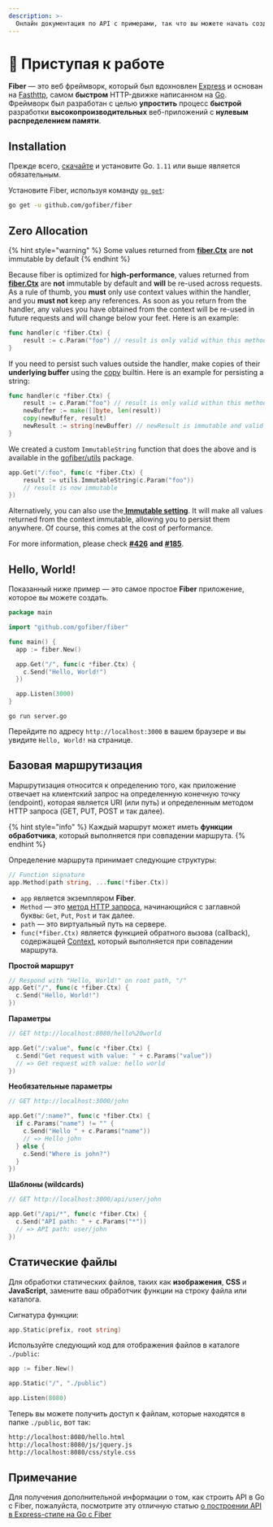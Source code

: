 ```yaml
---
description: >-
  Онлайн документация по API с примерами, так что вы можете начать создавать веб-приложения с Fiber прямо сейчас!
---
```


# 📖 Приступая к работе

**Fiber** — это веб фреймворк, который был вдохновлен [Express](https://github.com/expressjs/express) и основан на [Fasthttp](https://github.com/valyala/fasthttp), самом **быстром** HTTP-движке написанном на [Go](https://golang.org/doc/). Фреймворк был разработан с целью **упростить** процесс **быстрой** разработки **высокопроизводительных** веб-приложений с **нулевым распределением памяти**.

## Installation

Прежде всего, [скачайте](https://golang.org/dl/) и установите Go. `1.11` или выше является обязательным.

Установите Fiber, используя команду [`go get`](https://golang.org/cmd/go/#hdr-Add_dependencies_to_current_module_and_install_them):

```bash
go get -u github.com/gofiber/fiber
```

## Zero Allocation

{% hint style="warning" %}
Some values returned from [**fiber.Ctx**](api/ctx.md) are **not** immutable by default
{% endhint %}

Because fiber is optimized for **high-performance**, values returned from [**fiber.Ctx**](api/ctx.md) are **not** immutable by default and **will** be re-used across requests. As a rule of thumb, you **must** only use context values within the handler, and you **must not** keep any references. As soon as you return from the handler, any values you have obtained from the context will be re-used in future requests and will change below your feet. Here is an example:

```go
func handler(c *fiber.Ctx) {
    result := c.Param("foo") // result is only valid within this method
}
```

If you need to persist such values outside the handler, make copies of their **underlying buffer** using the [copy](https://golang.org/pkg/builtin/#copy) builtin. Here is an example for persisting a string:

```go
func handler(c *fiber.Ctx) {
    result := c.Param("foo") // result is only valid within this method
    newBuffer := make([]byte, len(result))
    copy(newBuffer, result)
    newResult := string(newBuffer) // newResult is immutable and valid forever
}
```

We created a custom `ImmutableString` function that does the above and is available in the [gofiber/utils](https://github.com/gofiber/utils) package.

```go
app.Get("/:foo", func(c *fiber.Ctx) {
    result := utils.ImmutableString(c.Param("foo")) 
    // result is now immutable
})
```

Alternatively, you can also use the[ **Immutable setting**](api/app.md#settings). It will make all values returned from the context immutable, allowing you to persist them anywhere. Of course, this comes at the cost of performance.

For more information, please check [**\#426**](https://github.com/gofiber/fiber/issues/426) **and** [**\#185**](https://github.com/gofiber/fiber/issues/185).

## Hello, World!

Показанный ниже пример — это самое простое **Fiber** приложение, которое вы можете создать.

```go
package main

import "github.com/gofiber/fiber"

func main() {
  app := fiber.New()

  app.Get("/", func(c *fiber.Ctx) {
    c.Send("Hello, World!")
  })

  app.Listen(3000)
}
```

```text
go run server.go
```

Перейдите по адресу `http://localhost:3000` в вашем браузере и вы увидите `Hello, World!` на странице.

## Базовая маршрутизация

Маршрутизация относится к определению того, как приложение отвечает на клиентский запрос на определенную конечную точку (endpoint), которая является URI \(или путь\) и определенным методом HTTP запроса \(GET, PUT, POST и так далее\).

{% hint style="info" %}
Каждый маршрут может иметь **функции обработчика**, который выполняется при совпадении маршрута.
{% endhint %}

Определение маршрута принимает следующие структуры:

```go
// Function signature
app.Method(path string, ...func(*fiber.Ctx))
```

* `app` является экземпляром **Fiber**.
* `Method` — это [метод HTTP запроса](https://fiber.wiki/application#methods), начинающийся с заглавной буквы: `Get`, `Put`, `Post` и так далее.
* `path` — это виртуальный путь на сервере.
* `func(*fiber.Ctx)` является функцией обратного вызова (callback), содержащей [Context](https://fiber.wiki/context), который выполняется при совпадении маршрута.

**Простой маршрут**

```go
// Respond with "Hello, World!" on root path, "/"
app.Get("/", func(c *fiber.Ctx) {
  c.Send("Hello, World!")
})
```

**Параметры**

```go
// GET http://localhost:8080/hello%20world

app.Get("/:value", func(c *fiber.Ctx) {
  c.Send("Get request with value: " + c.Params("value"))
  // => Get request with value: hello world
})
```

**Необязательные параметры**

```go
// GET http://localhost:3000/john

app.Get("/:name?", func(c *fiber.Ctx) {
  if c.Params("name") != "" {
    c.Send("Hello " + c.Params("name"))
    // => Hello john
  } else {
    c.Send("Where is john?")
  }
})
```

**Шаблоны (wildcards)**

```go
// GET http://localhost:3000/api/user/john

app.Get("/api/*", func(c *fiber.Ctx) {
  c.Send("API path: " + c.Params("*"))
  // => API path: user/john
})
```

## Статические файлы

Для обработки статических файлов, таких как **изображения**, **CSS** и **JavaScript**, замените ваш обработчик функции на строку файла или каталога.

Сигнатура функции:

```go
app.Static(prefix, root string)
```

Используйте следующий код для отображения файлов в каталоге `./public`:

```go
app := fiber.New()

app.Static("/", "./public") 

app.Listen(8080)
```

Теперь вы можете получить доступ к файлам, которые находятся в папке `./public`, вот так:

```bash
http://localhost:8080/hello.html
http://localhost:8080/js/jquery.js
http://localhost:8080/css/style.css
```

## Примечание

Для получения дополнительной информации о том, как строить API в Go с Fiber, пожалуйста, посмотрите эту отличную статью [о построении API в Express-стиле на Go с Fiber](https://blog.logrocket.com/express-style-api-go-fiber/)

